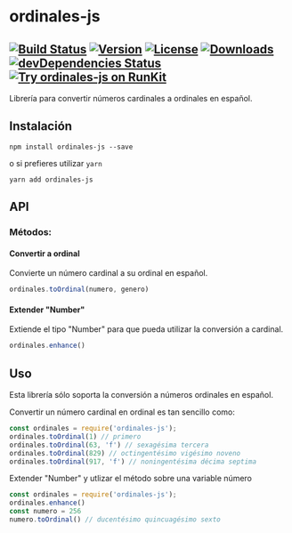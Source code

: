 # ordinales-js
[![Build Status](https://travis-ci.org/AndresSaa/ordinales-js.svg?branch=master)](https://travis-ci.org/AndresSaa/ordinales-js)
[![Version](https://img.shields.io/npm/v/ordinales-js.svg)](https://www.npmjs.com/package/ordinales-js)
[![License](https://img.shields.io/npm/l/ordinales-js.svg)](https://www.npmjs.com/package/ordinales-js)
[![Downloads](https://img.shields.io/npm/dm/ordinales-js.svg)](https://npmcharts.com/compare/ordinales-js?minimal=true)
[![devDependencies Status](https://david-dm.org/AndresSaa/ordinales-js/dev-status.svg)](https://david-dm.org/AndresSaa/ordinales-js?type=dev)
[![Try ordinales-js on RunKit](https://badge.runkitcdn.com/ordinales-js.svg)](https://npm.runkit.com/ordinales-js)
---
Librería para convertir números cardinales a ordinales en español.

## Instalación
```
npm install ordinales-js --save
```
o si prefieres utilizar `yarn`
```
yarn add ordinales-js
```

## API
### Métodos:
#### Convertir a ordinal
Convierte un número cardinal a su ordinal en español.
```javascript
ordinales.toOrdinal(numero, genero)
```
#### Extender "Number"
Extiende el tipo "Number" para que pueda utilizar la conversión a cardinal.
```javascript
ordinales.enhance()
```

## Uso
Esta librería sólo soporta la conversión a números ordinales en español.

Convertir un número cardinal en ordinal es tan sencillo como:
```javascript
const ordinales = require('ordinales-js');
ordinales.toOrdinal(1) // primero
ordinales.toOrdinal(63, 'f') // sexagésima tercera
ordinales.toOrdinal(829) // octingentésimo vigésimo noveno
ordinales.toOrdinal(917, 'f') // noningentésima décima septima
```

Extender "Number" y utlizar el método sobre una variable número
```javascript
const ordinales = require('ordinales-js');
ordinales.enhance()
const numero = 256
numero.toOrdinal() // ducentésimo quincuagésimo sexto
```
